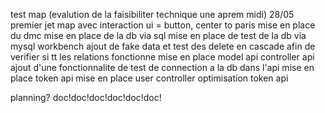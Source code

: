 test map (evalution de la faisibiliter technique une aprem midi) 28/05
premier jet map avec interaction ui = button, center to paris
mise en place du dmc
mise en place de la db via sql
mise en place de test de la db via mysql workbench
ajout de fake data et test des delete en cascade afin de verifier si tt les relations fonctionne
mise en place model api
controller api
ajout d'une fonctionnalite de test de connection a la db dans l'api
mise en place token api
mise en place user controller
optimisation token api






planning?
doc!doc!doc!doc!doc!doc!